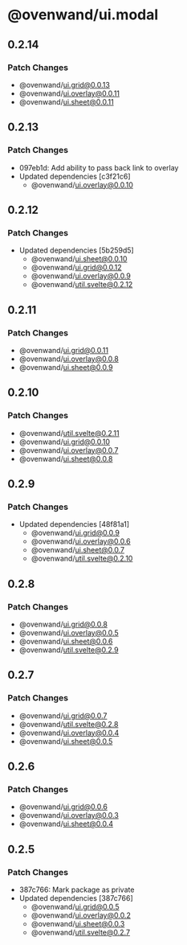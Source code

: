 # @ovenwand/ui.modal

## 0.2.14

### Patch Changes

- @ovenwand/ui.grid@0.0.13
- @ovenwand/ui.overlay@0.0.11
- @ovenwand/ui.sheet@0.0.11

## 0.2.13

### Patch Changes

- 097eb1d: Add ability to pass back link to overlay
- Updated dependencies [c3f21c6]
  - @ovenwand/ui.overlay@0.0.10

## 0.2.12

### Patch Changes

- Updated dependencies [5b259d5]
  - @ovenwand/ui.sheet@0.0.10
  - @ovenwand/ui.grid@0.0.12
  - @ovenwand/ui.overlay@0.0.9
  - @ovenwand/util.svelte@0.2.12

## 0.2.11

### Patch Changes

- @ovenwand/ui.grid@0.0.11
- @ovenwand/ui.overlay@0.0.8
- @ovenwand/ui.sheet@0.0.9

## 0.2.10

### Patch Changes

- @ovenwand/util.svelte@0.2.11
- @ovenwand/ui.grid@0.0.10
- @ovenwand/ui.overlay@0.0.7
- @ovenwand/ui.sheet@0.0.8

## 0.2.9

### Patch Changes

- Updated dependencies [48f81a1]
  - @ovenwand/ui.grid@0.0.9
  - @ovenwand/ui.overlay@0.0.6
  - @ovenwand/ui.sheet@0.0.7
  - @ovenwand/util.svelte@0.2.10

## 0.2.8

### Patch Changes

- @ovenwand/ui.grid@0.0.8
- @ovenwand/ui.overlay@0.0.5
- @ovenwand/ui.sheet@0.0.6
- @ovenwand/util.svelte@0.2.9

## 0.2.7

### Patch Changes

- @ovenwand/ui.grid@0.0.7
- @ovenwand/util.svelte@0.2.8
- @ovenwand/ui.overlay@0.0.4
- @ovenwand/ui.sheet@0.0.5

## 0.2.6

### Patch Changes

- @ovenwand/ui.grid@0.0.6
- @ovenwand/ui.overlay@0.0.3
- @ovenwand/ui.sheet@0.0.4

## 0.2.5

### Patch Changes

- 387c766: Mark package as private
- Updated dependencies [387c766]
  - @ovenwand/ui.grid@0.0.5
  - @ovenwand/ui.overlay@0.0.2
  - @ovenwand/ui.sheet@0.0.3
  - @ovenwand/util.svelte@0.2.7
